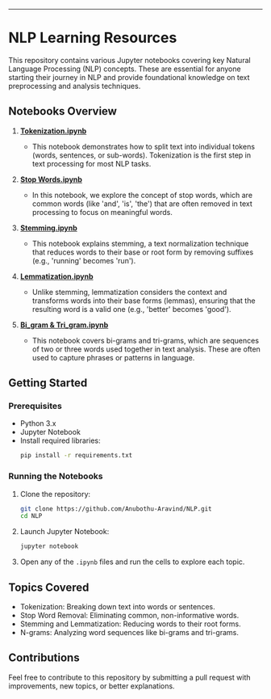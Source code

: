 ---

# NLP Learning Resources

This repository contains various Jupyter notebooks covering key Natural Language Processing (NLP) concepts. These are essential for anyone starting their journey in NLP and provide foundational knowledge on text preprocessing and analysis techniques.

## Notebooks Overview

1. **[Tokenization.ipynb](Tokenization.ipynb)**
   - This notebook demonstrates how to split text into individual tokens (words, sentences, or sub-words). Tokenization is the first step in text processing for most NLP tasks.

2. **[Stop Words.ipynb](Stop%20Words.ipynb)**
   - In this notebook, we explore the concept of stop words, which are common words (like 'and', 'is', 'the') that are often removed in text processing to focus on meaningful words.

3. **[Stemming.ipynb](Stemming.ipynb)**
   - This notebook explains stemming, a text normalization technique that reduces words to their base or root form by removing suffixes (e.g., 'running' becomes 'run').

4. **[Lemmatization.ipynb](Lemmatization.ipynb)**
   - Unlike stemming, lemmatization considers the context and transforms words into their base forms (lemmas), ensuring that the resulting word is a valid one (e.g., 'better' becomes 'good').

5. **[Bi_gram & Tri_gram.ipynb](Bi_gram%20&%20Tri_gram.ipynb)**
   - This notebook covers bi-grams and tri-grams, which are sequences of two or three words used together in text analysis. These are often used to capture phrases or patterns in language.

## Getting Started

### Prerequisites
- Python 3.x
- Jupyter Notebook
- Install required libraries:
  ```bash
  pip install -r requirements.txt
  ```

### Running the Notebooks

1. Clone the repository:
   ```bash
   git clone https://github.com/Anubothu-Aravind/NLP.git
   cd NLP
   ```

2. Launch Jupyter Notebook:
   ```bash
   jupyter notebook
   ```

3. Open any of the `.ipynb` files and run the cells to explore each topic.

## Topics Covered
- Tokenization: Breaking down text into words or sentences.
- Stop Word Removal: Eliminating common, non-informative words.
- Stemming and Lemmatization: Reducing words to their root forms.
- N-grams: Analyzing word sequences like bi-grams and tri-grams.

## Contributions

Feel free to contribute to this repository by submitting a pull request with improvements, new topics, or better explanations.
